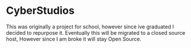 # CyberStudios
This was originally a project for school, however since ive graduated I decided to repurpose it.
Eventually this will be migrated to a closed source host, However since I am broke it will stay Open Source.
